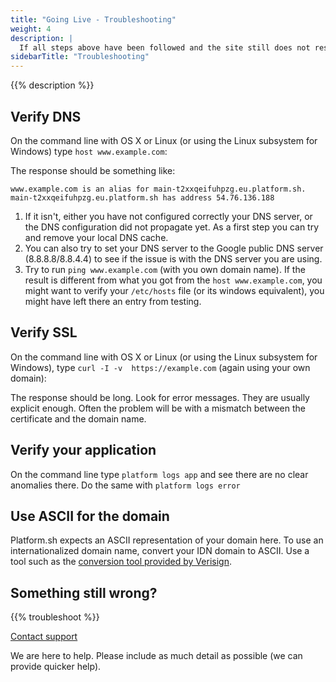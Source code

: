 ```yaml
---
title: "Going Live - Troubleshooting"
weight: 4
description: |
  If all steps above have been followed and the site still does not resolve (after waiting for the DNS update to propagate), here are a few simple self-help steps to take before contacting support.
sidebarTitle: "Troubleshooting"
---
```


{{% description %}}

## Verify DNS

On the command line with OS X or Linux (or using the Linux subsystem for Windows) type `host www.example.com`:

The response should be something like:

```text
www.example.com is an alias for main-t2xxqeifuhpzg.eu.platform.sh.
main-t2xxqeifuhpzg.eu.platform.sh has address 54.76.136.188
```

1. If it isn't, either you have not configured correctly your DNS server, or the DNS configuration did not propagate yet.
   As a first step you can try and remove your local DNS cache.
2. You can also try to set your DNS server to the Google public DNS server (8.8.8.8/8.8.4.4)
   to see if the issue is with the DNS server you are using.
3. Try to run `ping www.example.com` (with you own domain name).
   If the result is different from what you got from the `host www.example.com`,
   you might want to verify your `/etc/hosts` file (or its windows equivalent),
   you might have left there an entry from testing.

## Verify SSL

On the command line with OS X or Linux (or using the Linux subsystem for Windows),
type `curl -I -v  https://example.com` (again using your own domain):

The response should be long. Look for error messages.
They are usually explicit enough.
Often the problem will be with a mismatch between the certificate and the domain name.

## Verify your application

On the command line type `platform logs app` and see there are no clear anomalies there.
Do the same with `platform logs error`

## Use ASCII for the domain

Platform.sh expects an ASCII representation of your domain here.
To use an internationalized domain name, convert your IDN domain to ASCII.
Use a tool such as the [conversion tool provided by Verisign](https://www.verisign.com/en_US/channel-resources/domain-registry-products/idn/idn-conversion-tool/index.xhtml).

## Something still wrong?

{{% troubleshoot %}}

[Contact support](/overview/get-support.md)

We are here to help. Please include as much detail as possible (we can provide quicker help).

